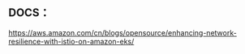 ## DOCS：
https://aws.amazon.com/cn/blogs/opensource/enhancing-network-resilience-with-istio-on-amazon-eks/
